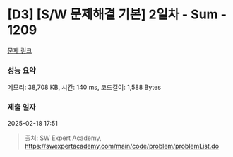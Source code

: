 # [D3] [S/W 문제해결 기본] 2일차 - Sum - 1209 

[문제 링크](https://swexpertacademy.com/main/code/problem/problemDetail.do?contestProbId=AV13_BWKACUCFAYh) 

### 성능 요약

메모리: 38,708 KB, 시간: 140 ms, 코드길이: 1,588 Bytes

### 제출 일자

2025-02-18 17:51



> 출처: SW Expert Academy, https://swexpertacademy.com/main/code/problem/problemList.do